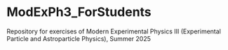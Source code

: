 # ModExPh3_ForStudents

Repository for exercises of Modern Experimental Physics III (Experimental Particle and Astroparticle Physics), Summer 2025
